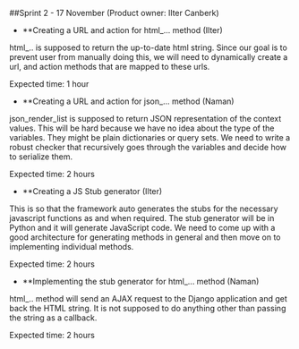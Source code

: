 ##Sprint 2 - 17 November (Product owner: Ilter Canberk)

* **Creating a URL and action for html_... method (Ilter)

html_.. is supposed to return the up-to-date html string. Since our goal is to prevent user from manually doing this, we will need to dynamically create a url, and action methods that are mapped to these urls.

Expected time: 1 hour

* **Creating a URL and action for json_... method (Naman)

json_render_list is supposed to return JSON representation of the context values. This will be hard because we have no idea about the type of the variables. They might be plain dictionaries or query sets. We need to write a robust checker that recursively goes through the variables and decide how to serialize them.

Expected time: 2 hours

* **Creating a JS Stub generator (Ilter)

This is so that the framework auto generates the stubs for the necessary javascript functions as and when required. The stub generator will be in Python and it will generate JavaScript code. We need to come up with a good architecture for generating methods in general and then move on to implementing individual methods.

Expected time: 2 hours

* **Implementing the stub generator for html_... method (Naman)

html_.. method will send an AJAX request to the Django application and get back the HTML string. It is not supposed to do anything other than passing the string as a callback.

Expected time: 2 hours